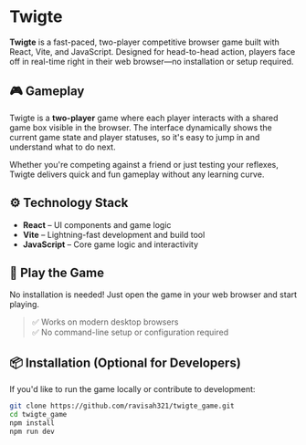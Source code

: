 # Twigte

**Twigte** is a fast-paced, two-player competitive browser game built with React, Vite, and JavaScript. Designed for head-to-head action, players face off in real-time right in their web browser—no installation or setup required.

## 🎮 Gameplay

Twigte is a **two-player** game where each player interacts with a shared game box visible in the browser. The interface dynamically shows the current game state and player statuses, so it's easy to jump in and understand what to do next.

Whether you're competing against a friend or just testing your reflexes, Twigte delivers quick and fun gameplay without any learning curve.




## ⚙️ Technology Stack

- **React** – UI components and game logic
- **Vite** – Lightning-fast development and build tool
- **JavaScript** – Core game logic and interactivity

## 🚀 Play the Game

No installation is needed! Just open the game in your web browser and start playing.

> ✅ Works on modern desktop browsers  
> ✅ No command-line setup or configuration required

## 📦 Installation (Optional for Developers)

If you'd like to run the game locally or contribute to development:

```bash
git clone https://github.com/ravisah321/twigte_game.git
cd twigte_game
npm install
npm run dev
